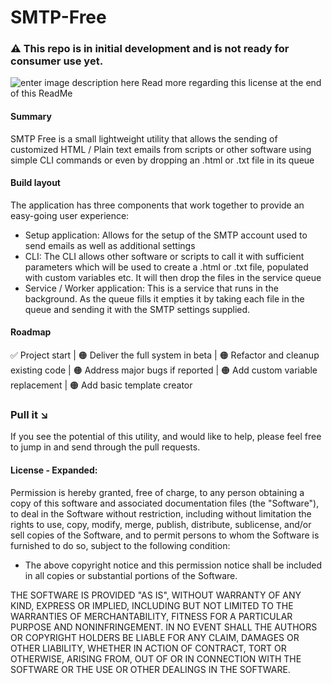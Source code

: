 # SMTP-Free

### ⚠️ This repo is in initial development and is not ready for consumer use yet.

![enter image description here](https://img.shields.io/badge/license-MIT-lightgrey)
Read more regarding this license at the end of this ReadMe

#### Summary
SMTP Free is a small lightweight utility that allows the sending of customized HTML / Plain text emails from scripts or other software using simple CLI commands or even by dropping an .html or .txt file in its queue

#### Build layout
The application has three components that work together to provide an easy-going user experience:

- Setup application: Allows for the setup of the SMTP account used to send emails as well as additional settings
- CLI: The CLI allows other software or scripts to call it with sufficient parameters which will be used to create a .html or .txt file, populated with custom variables etc. It will then drop the files in the service queue
- Service / Worker application: This is a service that runs in the background. As the queue fills it empties it by taking each file in the queue and sending it with the SMTP settings supplied.

#### Roadmap
✅ Project start
|
🟠 Deliver the full system in beta
|
🟠 Refactor and cleanup existing code
|
🟠 Address major bugs if reported
|
🟠 Add custom variable replacement
|
🟠 Add basic template creator

### Pull it ↘️
If you see the potential of this utility, and would like to help, please feel free to jump in and send through the pull requests.

#### License - Expanded:
Permission is hereby granted, free of charge, to any person obtaining a copy of this software and associated documentation files (the "Software"), to deal in the Software without restriction, including without limitation the rights to use, copy, modify, merge, publish, distribute, sublicense, and/or sell copies of the Software, and to permit persons to whom the Software is furnished to do so, subject to the following condition:
- The above copyright notice and this permission notice shall be included in all copies or substantial portions of the Software.

THE SOFTWARE IS PROVIDED "AS IS", WITHOUT WARRANTY OF ANY KIND, EXPRESS OR IMPLIED, INCLUDING BUT NOT LIMITED TO THE WARRANTIES OF MERCHANTABILITY, FITNESS FOR A PARTICULAR PURPOSE AND NONINFRINGEMENT. IN NO EVENT SHALL THE AUTHORS OR COPYRIGHT HOLDERS BE LIABLE FOR ANY CLAIM, DAMAGES OR OTHER LIABILITY, WHETHER IN ACTION OF CONTRACT, TORT OR OTHERWISE, ARISING FROM,
OUT OF OR IN CONNECTION WITH THE SOFTWARE OR THE USE OR OTHER DEALINGS IN THE SOFTWARE.